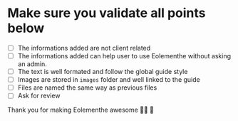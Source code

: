 # Make sure you validate all points below

- [ ] The informations added are not client related
- [ ] The informations added can help user to use Eolementhe without asking an admin.
- [ ] The text is well formated and follow the global guide style
- [ ] Images are stored in `images` folder and well linked to the guide
- [ ] Files are named the same way as previous files
- [ ] Ask for review

Thank you for making Eolementhe awesome 👨‍💻 🎉
